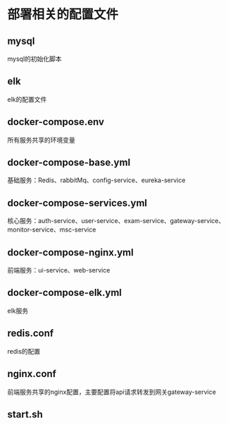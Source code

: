 # 部署相关的配置文件

## mysql

mysql的初始化脚本

## elk

elk的配置文件

## docker-compose.env

所有服务共享的环境变量

## docker-compose-base.yml

基础服务：Redis、rabbitMq、config-service、eureka-service

## docker-compose-services.yml

核心服务：auth-service、user-service、exam-service、gateway-service、monitor-service、msc-service


## docker-compose-nginx.yml

前端服务：ui-service、web-service

## docker-compose-elk.yml

elk服务

## redis.conf

redis的配置

## nginx.conf

前端服务共享的nginx配置，主要配置将api请求转发到网关gateway-service


## start.sh
